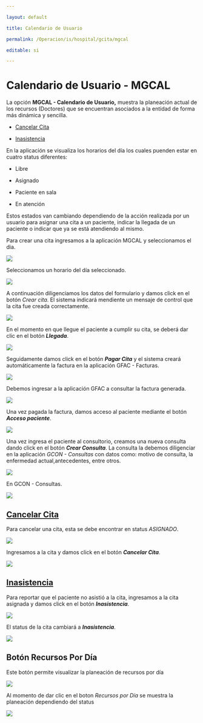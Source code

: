 ```yaml
---

layout: default

title: Calendario de Usuario

permalink: /Operacion/is/hospital/gcita/mgcal

editable: si

---
```




# Calendario de Usuario - MGCAL





La opción **MGCAL - Calendario de Usuario,** muestra la planeación actual de los recursos (Doctores) que se encuentran asociados a la entidad de forma más dinámica y sencilla.  



* [Cancelar Cita](http://docs.oasiscom.com/Operacion/is/hospital/gcita/mgcal#cancelar-cita)

* [Inasistencia](http://docs.oasiscom.com/Operacion/is/hospital/gcita/mgcal#inasistencia)





En la aplicación se visualiza los horarios del día los cuales puenden estar en cuatro status diferentes:  



* Libre  

* Asignado  

* Paciente en sala  

* En atención  



Estos estados van cambiando dependiendo de la acción realizada por un usuario para asignar una cita a un paciente, indicar la llegada de un paciente o indicar que ya se está atendiendo al mismo.  



Para crear una cita ingresamos a la aplicación MGCAL y seleccionamos el dia.  



![](mgcal1.png)



Seleccionamos un horario del día seleccionado.  



![](mgcal2.png)



A continuación diligenciamos los datos del formulario y damos click en el botón _Crear cita_. El sistema indicará mendiente un mensaje de control que la cita fue creada correctamente.  



![](mgcal3.png)



En el momento en que llegue el paciente a cumplir su cita, se deberá dar clic en el botón **_Llegada_**.  



![](mgcal4.png)



Seguidamente damos click en el botón **_Pagar Cita_** y el sistema creará automáticamente la factura en la aplicación GFAC - Facturas.  



![](mgcal5.png)



Debemos ingresar a la aplicación GFAC a consultar la factura generada.  



![](mgcal6.png)



Una vez pagada la factura, damos acceso al paciente mediante el botón **_Acceso paciente_**.  



![](mgcal7.png)



Una vez ingresa el paciente al consultorio, creamos una nueva consulta dando click en el botón **_Crear Consulta_**. La consulta la debemos diligenciar en la aplicación _GCON - Consultas_ con datos como: motivo de consulta, la enfermedad actual,antecedentes, entre otros.  



![](mgcal8.png)



En GCON - Consultas.  



![](mgcal9.png)



## [Cancelar Cita](http://docs.oasiscom.com/Operacion/is/hospital/gcita/mgcal#cancelar-cita)



Para cancelar una cita, esta se debe encontrar en status _ASIGNADO_.  



![](mgcal10.png)



Ingresamos a la cita y damos click en el botón **_Cancelar Cita_**.  



![](mgcal11.png)



## [Inasistencia](http://docs.oasiscom.com/Operacion/is/hospital/gcita/mgcal#inasistencia) 


Para reportar que el paciente no asistió a la cita, ingresamos a la cita asignada y damos click en el botón **_Inasistencia_**.  



![](mgcal12.png)



El status de la cita cambiará a **_Inasistencia_**.  



![](mgcal13.png)


## Botón Recursos Por Día

Este botón permite visualizar la planeación de recursos por día

![](mgcal15.png)

Al momento de dar clic en el boton *Recursos por Día* se muestra la planeación dependiendo del status

![](mgcal14.png)

